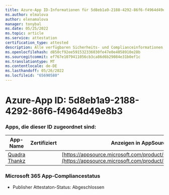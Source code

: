 ```yaml
---
title: Azure-App ID-Informationen für 5d8eb1a9-2188-4292-86f6-f4964d49e8b3
ms.author: elmalova
author: elenamalova
manager: tonybal
ms.date: 05/25/2022
ms.topic: article
ms.service: attestation
certification_type: attested
description: Alle verfügbaren Sicherheits- und Complianceinformationen für 5d8eb1a9-2188-4292-86f6-f4964d49e8b3.
ms.openlocfilehash: d850cf92ee591532336030fe47e0e4058910e28b
ms.sourcegitcommit: ef767e1079411056cb3ca86d6b29084e31b0ef1c
ms.translationtype: MT
ms.contentlocale: de-DE
ms.lasthandoff: 05/26/2022
ms.locfileid: "65690580"
---
```

# <a name="azure-app-id-5d8eb1a9-2188-4292-86f6-f4964d49e8b3"></a>Azure-App ID: 5d8eb1a9-2188-4292-86f6-f4964d49e8b3


### <a name="apps-associated-with-this-id"></a>Apps, die dieser ID zugeordnet sind:
| **App-Name** | **Zertifiziert** | **Anzeigen in AppSource** |
|--------------|---------------|-----------------------|
| [Quadra Thankz](../forward/WA200003671.md) |  | [https://appsource.microsoft.com/product/office/WA200003671](https://appsource.microsoft.com/product/office/WA200003671) |

### <a name="microsoft-365-app-compliance-status"></a>Microsoft 365 App-Compliancestatus
- Publisher Attestaton-Status: Abgeschlossen
